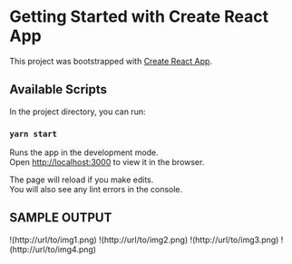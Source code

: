 # Getting Started with Create React App

This project was bootstrapped with [Create React App](https://github.com/facebook/create-react-app).

## Available Scripts

In the project directory, you can run:

### `yarn start`

Runs the app in the development mode.\
Open [http://localhost:3000](http://localhost:3000) to view it in the browser.

The page will reload if you make edits.\
You will also see any lint errors in the console.

## SAMPLE OUTPUT
!(http://url/to/img1.png)
!(http://url/to/img2.png)
!(http://url/to/img3.png)
!(http://url/to/img4.png)
